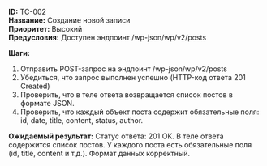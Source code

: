 **ID:** TC-002  
**Название:** Создание новой записи</br>
**Приоритет:** Высокий  
**Предусловия:** Доступен эндпоинт /wp-json/wp/v2/posts

**Шаги:**
1. Отправить POST-запрос на эндпоинт /wp-json/wp/v2/posts
2. Убедиться, что запрос выполнен успешно (HTTP-код ответа 201 Created)
3. Проверить, что в теле ответа возвращается список постов в формате JSON.
4. Проверить, что каждый объект поста содержит обязательные поля: id, date, title, content, status, author. </br>

**Ожидаемый результат:** Статус ответа: 201 OK. В теле ответа содержится список постов. У каждого поста есть обязательные поля (id, title, content и т.д.). Формат данных корректный.
